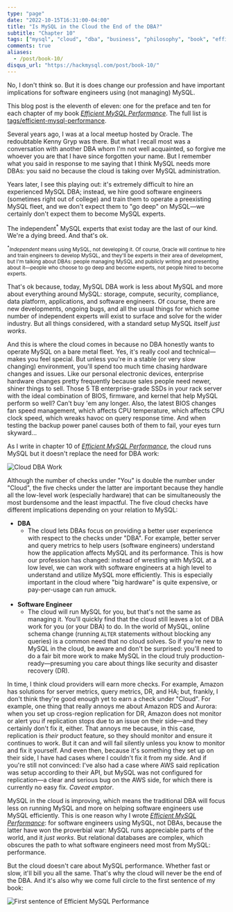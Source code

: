 ```yaml
---
type: "page"
date: "2022-10-15T16:31:00-04:00"
title: "Is MySQL in the Cloud the End of the DBA?"
subtitle: "Chapter 10"
tags: ["mysql", "cloud", "dba", "business", "philosophy", "book", "efficient-mysql-performance"]
comments: true
aliases:
  - /post/book-10/
disqus_url: "https://hackmysql.com/post/book-10/"
---
```


No, I don't think so.
But it is does change our profession and have important implications for software engineers using (not managing) MySQL.

<!--more-->

<p class="note">
This blog post is the eleventh of eleven: one for the preface and ten for each chapter of my book <a href="https://oreil.ly/efficient-mysql-performance"><i>Efficient MySQL Performance</i></a>.
The full list is <a href="/tags/efficient-mysql-performance/">tags/efficient-mysql-performance</a>.
</p>

Several years ago, I was at a local meetup hosted by Oracle.
The redoubtable Kenny Gryp was there.
But what I recall most was a conversation with another DBA whom I'm not well acquainted, so forgive me whoever you are that I have since forgotten your name.
But I remember what you said in response to me saying that I think MySQL needs more DBAs: you said no because the cloud is taking over MySQL administration.

Years later, I see this playing out: it's extremely difficult to hire an experienced MySQL DBA; instead, we hire good software engineers (sometimes right out of college) and train them to operate a preexisting MySQL fleet, and we don't expect them to "go deep" on MySQL&mdash;we certainly don't expect them to become MySQL experts.

The independent<sup>\*</sup> MySQL experts that exist today are the last of our kind.
We're a dying breed.
And that's ok.

<small>
<sup>&ast;</sup><i>Independent</i> means using MySQL, not developing it.
Of course, Oracle will continue to hire and train engineers to develop MySQL, and they'll be experts in their area of development, but I'm talking about DBAs: people managing MySQL and publicly writing and presenting about it&mdash;people who choose to go deep and become experts, not people hired to become experts.
</small>

That's ok because, today, MySQL DBA work is less about MySQL and more about everything around MySQL: storage, compute, security, compliance, data platform, applications, and software engineers.
Of course, there are new developments, ongoing bugs, and all the usual things for which some number of independent experts will exist to surface and solve for the wider industry.
But all things considered, with a standard setup MySQL itself _just works_.

And this is where the cloud comes in because no DBA honestly wants to operate MySQL on a bare metal fleet.
Yes, it's really cool and technical&mdash;makes you feel special.
But unless you're in a stable (or very slow changing) environment, you'll spend too much time chasing hardware changes and issues.
Like our personal electronic devices, enterprise hardware changes pretty frequently because sales people need newer, shiner things to sell.
Those 5 TB enterprise-grade SSDs in your rack server with the ideal combination of BIOS, firmware, and kernel that help MySQL perform so well?
Can't buy 'em any longer.
Also, the latest BIOS changes fan speed management, which affects CPU temperature, which affects CPU clock speed, which wreaks havoc on query response time.
And when testing the backup power panel causes both of them to fail, your eyes turn skyward...

As I write in chapter 10 of [_Efficient MySQL Performance_](https://oreil.ly/efficient-mysql-performance), the cloud runs MySQL but it doesn't replace the need for DBA work:

![Cloud DBA Work](/img/cloud-dba-work.png)

Although the number of checks under "You" is double the number under "Cloud", the five checks under the latter are important because they handle all the low-level work (especially hardware) that can be simultaneously the most burdensome and the least impactful.
The five cloud checks have different implications depending on your relation to MySQL:

* **DBA**
  * The cloud lets DBAs focus on providing a better user experience with respect to the checks under "DBA".
For example, better server and query metrics to help users (software engineers) understand how the application affects MySQL and its performance.
This is how our profession has changed: instead of wrestling with MySQL at a low level, we can work with software engineers at a high level to understand and utilize MySQL more efficiently.
This is especially important in the cloud where "big hardware" is quite expensive, or pay-per-usage can run amuck.<br><br>
* **Software Engineer**
  * The cloud will run MySQL for you, but that's not the same as managing it.
You'll quickly find that the cloud still leaves a lot of DBA work for you (or your DBA) to do.
In the world of MySQL, online schema change (running `ALTER` statements without blocking any queries) is a common need that no cloud solves.
So if you're new to MySQL in the cloud, be aware and don't be surprised: you'll need to do a fair bit more work to make MySQL in the cloud truly production-ready&mdash;presuming you care about things like security and disaster recovery (DR).

In time, I think cloud providers will earn more checks.
For example, Amazon has solutions for server metrics, query metrics, DR, and HA; but, frankly, I don't think they're good enough yet to earn a check under "Cloud".
For example, one thing that really annoys me about Amazon RDS and Aurora: when you set up cross-region replication for DR, Amazon does not monitor or alert you if replication stops due to an issue on their side&mdash;and they certainly don't fix it, either.
That annoys me because, in this case, replication is _their_ product feature, so they should monitor and ensure it continues to work.
But it can and will fail silently unless you know to monitor and fix it yourself.
And even then, because it's something they set up on their side, I have had cases where I couldn't fix it from my side.
And if you're still not convinced: I've also had a case where AWS said replication was setup according to their API, but MySQL was not configured for replication&mdash;a clear and serious bug on the AWS side, for which there is currently no easy fix.
_Caveat emptor_.

MySQL in the cloud is improving, which means the traditional DBA will focus less on running MySQL and more on helping software engineers use MySQL efficiently.
This is one reason why I wrote [_Efficient MySQL Performance_](https://oreil.ly/efficient-mysql-performance): for software engineers using MySQL, not DBAs, because the latter have won the proverbial war: MySQL runs appreciable parts of the world, and it _just works_.
But relational databases are complex, which obscures the path to what software engineers need most from MySQL: performance.

But the cloud doesn't care about MySQL performance.
Whether fast or slow, it'll bill you all the same.
That's why the cloud will never be the end of the DBA.
And it's also why we come full circle to the first sentence of my book:

![First sentence of Efficient MySQL Performance](/img/first-sentence.png)
